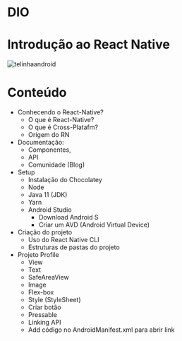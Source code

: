 # DIO 
# Introdução ao React Native

![telinhaandroid](https://user-images.githubusercontent.com/93630038/170770156-6dcefc2b-548c-4e31-97db-bc08ed7065cc.png)

# Conteúdo
- Conhecendo o React-Native?
  - O que é React-Native?
  - O que é Cross-Platafm?
  - Origem do RN
- Documentação:
  - Componentes,
  - API
  - Comunidade (Blog)
- Setup
  - Instalação do Chocolatey
  - Node
  - Java 11 (JDK)
  - Yarn
  - Android Studio
    - Download Android S
    - Criar um AVD (Android Virtual Device)
- Criação do projeto
  - Uso do React Native CLI
  - Estruturas de pastas do projeto
- Projeto Profile
  - View
  - Text
  - SafeAreaView
  - Image
  - Flex-box
  - Style (StyleSheet)
  - Criar botão
  - Pressable
  - Linking API
  - Add código no AndroidManifest.xml para abrir link
